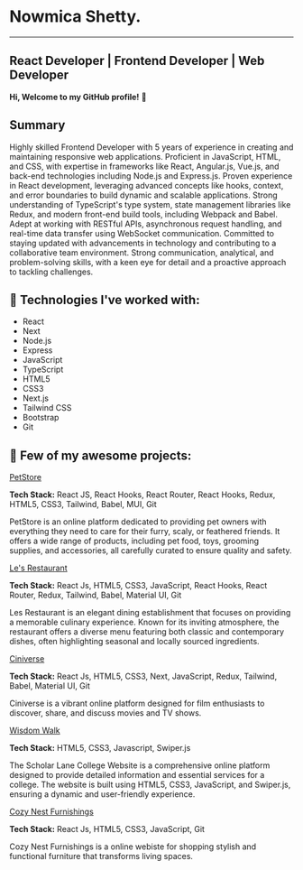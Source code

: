 # Nowmica Shetty.
---

**React Developer | Frontend Developer | Web Developer**
---

 **Hi, Welcome to my GitHub profile!** 👋 

**Summary**
---

Highly skilled Frontend Developer with 5 years of experience in creating and maintaining responsive web applications. Proficient in JavaScript, HTML, and CSS, with expertise in frameworks like React, Angular.js, Vue.js, and back-end technologies including Node.js and Express.js. Proven experience in React development, leveraging advanced concepts like hooks, context, and error boundaries to build dynamic and scalable applications. Strong understanding of TypeScript's type system, state management libraries like Redux, and modern front-end build tools, including Webpack and Babel. Adept at working with RESTful APIs, asynchronous request handling, and real-time data transfer using WebSocket communication. Committed to staying updated with advancements in technology and contributing to a collaborative team environment. Strong communication, analytical, and problem-solving skills, with a keen eye for detail and a proactive approach to tackling challenges.

🌟  **Technologies I've worked with:**
---

- React
- Next
- Node.js
- Express
- JavaScript
- TypeScript
- HTML5
- CSS3
- Next.js
- Tailwind CSS
- Bootstrap
- Git

🎊 **Few of my awesome projects:**
---

[PetStore](https://github.com/NowmicaShetty/PetStore)

**Tech Stack:** React JS, React Hooks, React Router, React Hooks, Redux, HTML5, CSS3, Tailwind, Babel, MUI, Git

PetStore is an online platform dedicated to providing pet owners with everything they need to care for their furry, scaly, or feathered friends. It offers a wide range of products, including pet food, toys, grooming supplies, and accessories, all carefully curated to ensure quality and safety.


[Le's Restaurant](https://github.com/NowmicaShetty/les-restaurant)

**Tech Stack:** React Js, HTML5, CSS3, JavaScript, React Hooks, React Router, Redux, Tailwind, Babel, Material UI, Git

Les Restaurant is an elegant dining establishment that focuses on providing a memorable culinary experience. Known for its inviting atmosphere, the restaurant offers a diverse menu featuring both classic and contemporary dishes, often highlighting seasonal and locally sourced ingredients.

[Ciniverse](https://github.com/NowmicaShetty/Ciniverse)

**Tech Stack:** React Js, HTML5, CSS3, Next, JavaScript, Redux, Tailwind, Babel, Material UI, Git

Ciniverse is a vibrant online platform designed for film enthusiasts to discover, share, and discuss movies and TV shows.

[Wisdom Walk](https://wisdom-walk.vercel.app/)

**Tech Stack:**  HTML5, CSS3, Javascript, Swiper.js

The Scholar Lane College Website is a comprehensive online platform designed to provide detailed information and essential services for a college. The website is built using HTML5, CSS3, JavaScript, and Swiper.js, ensuring a dynamic and user-friendly experience.

[Cozy Nest Furnishings](https://cozy-nest-furnishings.vercel.app/)

**Tech Stack:** React Js, HTML5, CSS3, JavaScript, Git

Cozy Nest Furnishings is a online webiste for shopping stylish and functional furniture that transforms living spaces.
